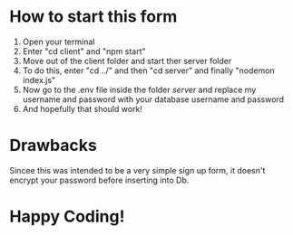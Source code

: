 # How to start this form

1. Open your terminal
2. Enter "cd client" and "npm start"
3. Move out of the client folder and start ther server folder
4. To do this, enter "cd ../" and then "cd server" and finally "nodemon index.js"
5. Now go to the .env file inside the folder *server* and replace my username and password with your database username and password
6. And hopefully that should work!


# Drawbacks

Sincee this was intended to be a very simple sign up form, it doesn't encrypt your password before inserting into Db.

# Happy Coding!

